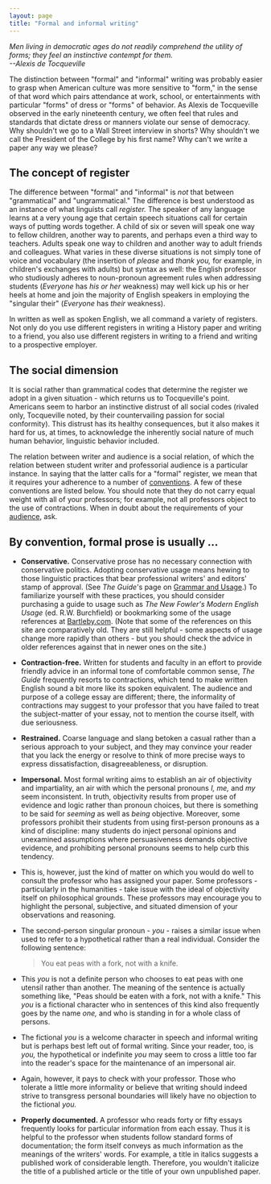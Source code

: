 ```yaml
---
layout: page
title: "Formal and informal writing"
---
```


*Men living in democratic ages do not readily comprehend the utility of forms; they feel an instinctive contempt for them.*  
*--Alexis de Tocqueville*

The distinction between "formal" and "informal" writing was probably easier to grasp when American culture was more sensitive to "form," in the sense of that word which pairs attendance at work, school, or entertainments with particular "forms" of dress or "forms" of behavior. As Alexis de Tocqueville observed in the early nineteenth century, we often feel that rules and standards that dictate dress or manners violate our sense of democracy. Why shouldn't we go to a Wall Street interview in shorts? Why shouldn't we call the President of the College by his first name? Why can't we write a paper any way we please?

## The concept of register

The difference between "formal" and "informal" is *not* that between "grammatical" and "ungrammatical." The difference is best understood as an instance of what linguists call *register.* The speaker of any language learns at a very young age that certain speech situations call for certain ways of putting words together. A child of six or seven will speak one way to fellow children, another way to parents, and perhaps even a third way to teachers. Adults speak one way to children and another way to adult friends and colleagues. What varies in these diverse situations is not simply tone of voice and vocabulary (the insertion of *please* and *thank you,* for example, in children's exchanges with adults) but syntax as well: the English professor who studiously adheres to noun-pronoun agreement rules when addressing students (*Everyone* has *his or her* weakness) may well kick up his or her heels at home and join the majority of English speakers in employing the "singular their" (*Everyone* has *their* weakness).

In written as well as spoken English, we all command a variety of registers. Not only do you use different registers in writing a History paper and writing to a friend, you also use different registers in writing to a friend and writing to a prospective employer.

## The social dimension

It is social rather than grammatical codes that determine the register we adopt in a given situation - which returns us to Tocqueville's point. Americans seem to harbor an instinctive distrust of all social codes (rivaled only, Tocqueville noted, by their countervailing passion for social conformity). This distrust has its healthy consequences, but it also makes it hard for us, at times, to acknowledge the inherently social nature of much human behavior, linguistic behavior included.

The relation between writer and audience is a social relation, of which the relation between student writer and professorial audience is a particular instance. In saying that the latter calls for a "formal" register, we mean that it requires your adherence to a number of [conventions](?pg=topics/conventions.html). A few of these conventions are listed below. You should note that they do not carry equal weight with all of your professors; for example, not all professors object to the use of contractions. When in doubt about the requirements of your [audience](?pg=topics/audiencepurpose.html), ask.

<span id="usually"></span>

## By convention, formal prose is usually &hellip;

-   <span id="conservative"></span>**Conservative.** Conservative prose has no necessary connection with conservative politics. Adopting conservative usage means hewing to those linguistic practices that bear professional writers' and editors' stamp of approval. (See *The Guide*'s page on [Grammar and Usage](?pg=topics/grammarusage.html).) To familiarize yourself with these practices, you should consider purchasing a guide to usage such as *The New Fowler's Modern English Usage* (ed. R.W. Burchfield) or bookmarking some of the usage references at [Bartleby.com](http://www.bartleby.com/reference). (Note that some of the references on this site are comparatively old. They are still helpful - some aspects of usage change more rapidly than others - but you should check the advice in older references against that in newer ones on the site.)

-   <span id="contraction"></span>**Contraction-free.** Written for students and faculty in an effort to provide friendly advice in an informal tone of comfortable common sense, *The Guide* frequently resorts to contractions, which tend to make written English sound a bit more like its spoken equivalent. The audience and purpose of a college essay are different; there, the informality of contractions may suggest to your professor that you have failed to treat the subject-matter of your essay, not to mention the course itself, with due seriousness.

-   <span id="restrained"></span>**Restrained.** Coarse language and slang betoken a casual rather than a serious approach to your subject, and they may convince your reader that you lack the energy or resolve to think of more precise ways to express dissatisfaction, disagreeableness, or disruption.

-   <span id="exact"></span>**Impersonal.** Most formal writing aims to establish an air of objectivity and impartiality, an air with which the personal pronouns *I, me,* and *my* seem inconsistent. In truth, objectivity results from proper use of evidence and logic rather than pronoun choices, but there is something to be said for *seeming* as well as *being* objective. Moreover, some professors prohibit their students from using first-person pronouns as a kind of discipline: many students do inject personal opinions and unexamined assumptions where persuasiveness demands objective evidence, and prohibiting personal pronouns seems to help curb this tendency.

-   This is, however, just the kind of matter on which you would do well to consult the professor who has assigned your paper. Some professors - particularly in the humanities - take issue with the ideal of objectivity itself on philosophical grounds. These professors may encourage you to highlight the personal, subjective, and situated dimension of your observations and reasoning.

-   The second-person singular pronoun - *you* - raises a similar issue when used to refer to a hypothetical rather than a real individual. Consider the following sentence:

    > You eat peas with a fork, not with a knife.

-   This *you* is not a definite person who chooses to eat peas with one utensil rather than another. The meaning of the sentence is actually something like, "Peas should be eaten with a fork, not with a knife." This *you* is a fictional character who in sentences of this kind also frequently goes by the name *one,* and who is standing in for a whole class of persons.

-   The fictional *you* is a welcome character in speech and informal writing but is perhaps best left out of formal writing. Since your reader, too, is *you,* the hypothetical or indefinite *you* may seem to cross a little too far into the reader's space for the maintenance of an impersonal air.

-   Again, however, it pays to check with your professor. Those who tolerate a little more informality or believe that writing should indeed strive to transgress personal boundaries will likely have no objection to the fictional *you.*

-   <span id="documented"></span>**Properly documented.** A professor who reads forty or fifty essays frequently looks for particular information from each essay. Thus it is helpful to the professor when students follow standard forms of documentation; the form itself conveys as much information as the meanings of the writers' words. For example, a title in italics suggests a published work of considerable length. Therefore, you wouldn't italicize the title of a published article or the title of your own unpublished paper.
